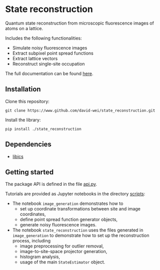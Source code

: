 # State reconstruction

Quantum state reconstruction from microscopic fluorescence images of atoms on a lattice.

Includes the following functionalities:
* Simulate noisy fluorescence images
* Extract subpixel point spread functions
* Extract lattice vectors
* Reconstruct single-site occupation

The full documentation can be found [here](https://david-wei.github.io/state_reconstruction).

## Installation

Clone this repository:

```
git clone https://www.github.com/david-wei/state_reconstruction.git
```


Install the library:

```
pip install ./state_reconstruction
```


## Dependencies

* [libics](https://www.github.com/david-wei/libics)


## Getting started

The package API is defined in the file [api.py](./state_reconstruction/api.py).

Tutorials are provided as Jupyter notebooks in the directory [scripts](./scripts):
* The notebook `image_generation` demonstrates how to
  * set up coordinate transformations between site and image coordinates,
  * define point spread function generator objects,
  * generate noisy fluorescence images.
* The notebook `state_reconstruction` uses the files generated in `image_generation` to demonstrate how to set up the reconstruction process, including
  * image preprocessing for outlier removal,
  * image-to-site-space projector generation,
  * histogram analysis,
  * usage of the main `StateEstimator` object.
